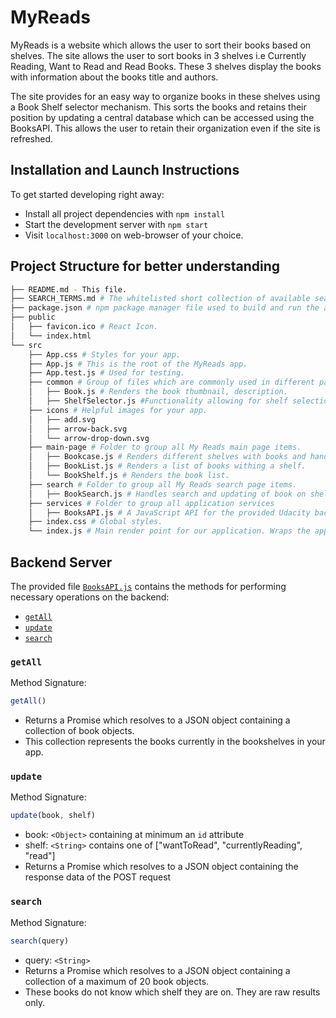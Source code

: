 # MyReads

MyReads is a website which allows the user to sort their books based on shelves. The site allows the user to sort books in 3 shelves i.e Currently Reading, Want to Read and Read Books.
These 3 shelves display the books with information about the books title and authors.

The site provides for an easy way to organize books in these shelves using a Book Shelf selector mechanism. This sorts the books and retains their position by updating a central database which can be accessed using the BooksAPI. This allows the user to retain their organization even if the site is refreshed. 

## Installation and Launch Instructions
To get started developing right away:

* Install all project dependencies with `npm install`
* Start the development server with `npm start`
* Visit `localhost:3000` on web-browser of your choice.

## Project Structure for better understanding
```bash
├── README.md - This file.
├── SEARCH_TERMS.md # The whitelisted short collection of available search terms for you to use with your app.
├── package.json # npm package manager file used to build and run the application.
├── public
│   ├── favicon.ico # React Icon.
│   └── index.html
└── src
    ├── App.css # Styles for your app.
    ├── App.js # This is the root of the MyReads app.
    ├── App.test.js # Used for testing.
    ├── common # Group of files which are commonly used in different pages.
    │   ├── Book.js # Renders the book thumbnail, description.
    │   ├── ShelfSelector.js #Functionality allowing for shelf selection.
    ├── icons # Helpful images for your app.
    │   ├── add.svg
    │   ├── arrow-back.svg
    │   └── arrow-drop-down.svg    
    ├── main-page # Folder to group all My Reads main page items.
    │   ├── Bookcase.js # Renders different shelves with books and handles book shelf updates.
    │   ├── BookList.js # Renders a list of books withing a shelf.
    │   └── BookShelf.js # Renders the book list.
    ├── search # Folder to group all My Reads search page items.
    │   ├── BookSearch.js # Handles search and updating of book on shelves.
    ├── services # Folder to group all application services
    │   ├── BooksAPI.js # A JavaScript API for the provided Udacity backend.
    ├── index.css # Global styles.
    └── index.js # Main render point for our application. Wraps the app with BrowserRouter for easier navigation withing the application.
```

## Backend Server

The provided file [`BooksAPI.js`](src/services/BooksAPI.js) contains the methods for performing necessary operations on the backend:

* [`getAll`](#getall)
* [`update`](#update)
* [`search`](#search)

### `getAll`

Method Signature:

```js
getAll()
```

* Returns a Promise which resolves to a JSON object containing a collection of book objects.
* This collection represents the books currently in the bookshelves in your app.

### `update`

Method Signature:

```js
update(book, shelf)
```

* book: `<Object>` containing at minimum an `id` attribute
* shelf: `<String>` contains one of ["wantToRead", "currentlyReading", "read"]  
* Returns a Promise which resolves to a JSON object containing the response data of the POST request

### `search`

Method Signature:

```js
search(query)
```

* query: `<String>`
* Returns a Promise which resolves to a JSON object containing a collection of a maximum of 20 book objects.
* These books do not know which shelf they are on. They are raw results only.
